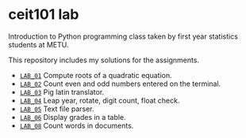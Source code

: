 # ceit101 lab
Introduction to Python programming class taken by first year statistics
students at METU.

This repository includes my solutions for the assignments.

- [`LAB_01`](https://github.com/byhowe/ceit101-lab/tree/development/lab01)
  Compute roots of a quadratic equation.
- [`LAB_02`](https://github.com/byhowe/ceit101-lab/tree/development/lab02)
  Count even and odd numbers entered on the terminal.
- [`LAB_03`](https://github.com/byhowe/ceit101-lab/tree/development/lab03)
  Pig latin translator.
- [`LAB_04`](https://github.com/byhowe/ceit101-lab/tree/development/lab04)
  Leap year, rotate, digit count, float check.
- [`LAB_05`](https://github.com/byhowe/ceit101-lab/tree/development/lab05)
  Text file parser.
- [`LAB_06`](https://github.com/byhowe/ceit101-lab/tree/development/lab06)
  Display grades in a table.
- [`LAB_08`](https://github.com/byhowe/ceit101-lab/tree/development/lab08)
  Count words in documents.
